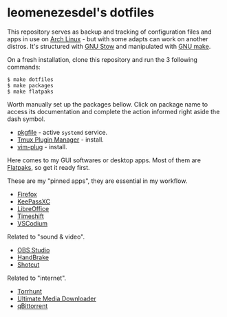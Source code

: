 # leomenezesdel's dotfiles

This repository serves as backup and tracking of configuration files and apps in use on [Arch Linux](https://archlinux.org/) - but with some adapts can work on another distros. It's structured with [GNU Stow](https://www.gnu.org/software/stow/) and manipulated with [GNU make](https://www.gnu.org/software/make/manual/make.html).

On a fresh installation, clone this repository and run the 3 following commands:

```
$ make dotfiles
$ make packages
$ make flatpaks
```

Worth manually set up the packages bellow. Click on package name to access its documentation and complete the action informed right aside the dash symbol.

- [pkgfile](https://wiki.archlinux.org/title/Pkgfile) - active `systemd` service.
- [Tmux Plugin Manager](https://github.com/tmux-plugins/tpm) - install.
- [vim-plug](https://github.com/junegunn/vim-plug) - install.

Here comes to my GUI softwares or desktop apps. Most of them are [Flatpaks](https://flatpak.org/), so get it ready first.

These are my "pinned apps", they are essential in my workflow.

- [Firefox](https://flathub.org/apps/org.mozilla.firefox)
- [KeePassXC](https://flathub.org/apps/org.keepassxc.KeePassXC)
- [LibreOffice](https://flathub.org/apps/org.libreoffice.LibreOffice)
- [Timeshift](https://github.com/linuxmint/timeshift)
- [VSCodium](https://flathub.org/apps/com.vscodium.codium)

Related to "sound & video".

- [OBS Studio](https://flathub.org/apps/com.obsproject.Studio)
- [HandBrake](https://flathub.org/apps/fr.handbrake.ghb)
- [Shotcut](https://flathub.org/apps/org.shotcut.Shotcut)

Related to "internet".

- [Torrhunt](https://flathub.org/apps/com.ktechpit.torrhunt)
- [Ultimate Media Downloader](https://flathub.org/apps/com.ktechpit.ultimate-media-downloader)
- [qBittorrent](https://flathub.org/apps/org.qbittorrent.qBittorrent)

